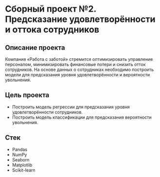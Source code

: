 # Сборный проект №2. Предсказание удовлетворённости и оттока сотрудников

## Описание проекта

Компания «Работа с заботой» стремится оптимизировать управление персоналом, минимизировать финансовые потери и снизить отток сотрудников. На основе данных о сотрудниках необходимо построить модели для предсказания уровня удовлетворённости и вероятности увольнения.

## Цель проекта

- Построить модель регрессии для предсказания уровня удовлетворённости сотрудников.
- Построить модель классификации для предсказания вероятности увольнения.

## Стек

- Pandas
- NumPy
- Seaborn
- Matplotlib
- Scikit-learn
